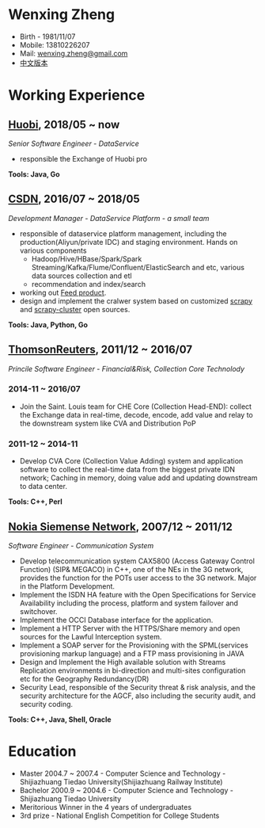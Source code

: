 # Wenxing Zheng 
* Birth - 1981/11/07 
* Mobile: 13810226207  
* Mail: wenxing.zheng@gmail.com 
* [中文版本](./)

# Working Experience 
## [Huobi](www.huobigroup.com), 2018/05 ~ now
*Senior Software Engineer - DataService*

* responsible the Exchange of Huobi pro

**Tools: Java, Go**

## [CSDN](www.csdn.net), 2016/07 ~ 2018/05 
*Development Manager - DataService Platform - a small team* 
* responsible of dataservice platform management, including the production(Aliyun/private IDC) and staging environment. Hands  on various components 
  * Hadoop/Hive/HBase/Spark/Spark Streaming/Kafka/Flume/Confluent/ElasticSearch and etc, various data sources collection and etl  
  * recommendation and index/search 
* working out [Feed product](https://blog.csdn.net). 
* design and implement the cralwer system based on customized [scrapy](https://github.com/scrapy/scrapy) and [scrapy-cluster](
https://github.com/istresearch/scrapy-cluster) open sources. 

**Tools: Java, Python, Go**

## [ThomsonReuters](www.thomsonreuters.com), 2011/12 ~ 2016/07 
*Princile Software Engineer - Financial&Risk, Collection Core Technolody*

### 2014-11 ~ 2016/07
* Join the Saint. Louis team for CHE Core (Collection Head-END): collect the Exchange data in real-time, decode, encode, add value and relay to the downstream system like CVA and Distribution PoP

### 2011-12 ~ 2014-11
* Develop CVA Core (Collection Value Adding) system and application software to collect the real-time data from the biggest private IDN network; Caching in memory, doing value add and updating downstream to data center. 

**Tools: C++, Perl**

## [Nokia Siemense Network](https://baike.baidu.com/item/%E8%AF%BA%E5%9F%BA%E4%BA%9A%E8%A5%BF%E9%97%A8%E5%AD%90/561769?fr=aladdin), 2007/12 ~ 2011/12
*Software Engineer - Communication System*
* Develop telecommunication system CAX5800 (Access Gateway Control Function) (SIP& MEGACO) in C++, one of the NEs in the 3G network, provides the function for the POTs user access to the 3G network. Major in the Platform Development.
* Implement the ISDN HA feature with the Open Specifications for Service Availability including the process, platform and system failover and switchover.
* Implement the OCCI Database interface for the application.
* Implement a HTTP Server with the HTTPS/Share memory and open sources for the Lawful Interception system.
* Implement a SOAP server for the Provisioning with the SPML(services provisioning markup language) and a FTP mass provisioning in JAVA
* Design and Implement the High available solution with Streams Replication environments in bi-direction and multi-sites configuration etc for the Geography Redundancy(DR)
* Security Lead, responsible of the Security threat & risk analysis, and the security architecture for the AGCF, also including the security audit, and security coding.

**Tools: C++, Java, Shell, Oracle**

# Education 
* Master 2004.7 ~ 2007.4 - Computer Science and Technology - Shijiazhuang Tiedao University(Shijiazhuang Railway Institute)
* Bachelor 2000.9 ~ 2004.6 - Computer Science and Technology - Shijiazhuang Tiedao University
* Meritorious Winner in the 4 years of undergraduates
* 3rd prize - National English Competition for College Students